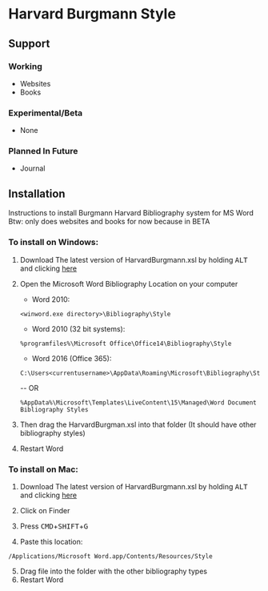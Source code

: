 # Harvard Burgmann Style
## Support
### Working
- Websites
- Books

### Experimental/Beta
 - None

### Planned In Future
- Journal

## Installation

Instructions to install Burgmann Harvard Bibliography system for MS Word
Btw: only does websites and books for now because in BETA

### To install on Windows:
1. Download The latest version of HarvardBurgmann.xsl by holding <kbd>ALT</kbd> and clicking [here](https://cdn.rawgit.com/sauravyash/BurgmannHarvard-MS-Word/356b0fba/BurgmannHarvard.xsl)
2. Open the Microsoft Word Bibliography Location on your computer
    - Word 2010:
	```
	<winword.exe directory>\Bibliography\Style
	```

    - Word 2010 (32 bit systems):
	```
	%programfiles%\Microsoft Office\Office14\Bibliography\Style
	```

    - Word 2016 (Office 365):
	```
	C:\Users<currentusername>\AppData\Roaming\Microsoft\Bibliography\Style
	```
    -- OR
	```
	%AppData%\Microsoft\Templates\LiveContent\15\Managed\Word Document Bibliography Styles
	```

3. Then drag the HarvardBurgman.xsl into that folder (It should have other bibliography styles)

4. Restart Word

### To install on Mac:
1. Download The latest version of HarvardBurgmann.xsl by holding <kbd>ALT</kbd> and clicking [here](https://cdn.rawgit.com/sauravyash/BurgmannHarvard-MS-Word/356b0fba/BurgmannHarvard.xsl)

2. Click on Finder
3. Press <kbd>CMD</kbd>+<kbd>SHIFT</kbd>+<kbd>G</kbd>
4. Paste this location:
```
/Applications/Microsoft Word.app/Contents/Resources/Style
```
5. Drag file into the folder with the other bibliography types
6. Restart Word
